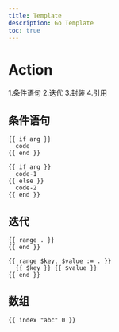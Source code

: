 ```yaml
---
title: Template
description: Go Template
toc: true
---
```


# Action

1.条件语句
2.迭代
3.封装
4.引用

## 条件语句

```
{{ if arg }}
  code
{{ end }}

{{ if arg }}
  code-1
{{ else }}
  code-2
{{ end }}
```

## 迭代

```
{{ range . }}
{{ end }}
```

```
{{ range $key, $value := . }}
  {{ $key }} {{ $value }}
{{ end }}
```

## 数组

```
{{ index "abc" 0 }}
```

